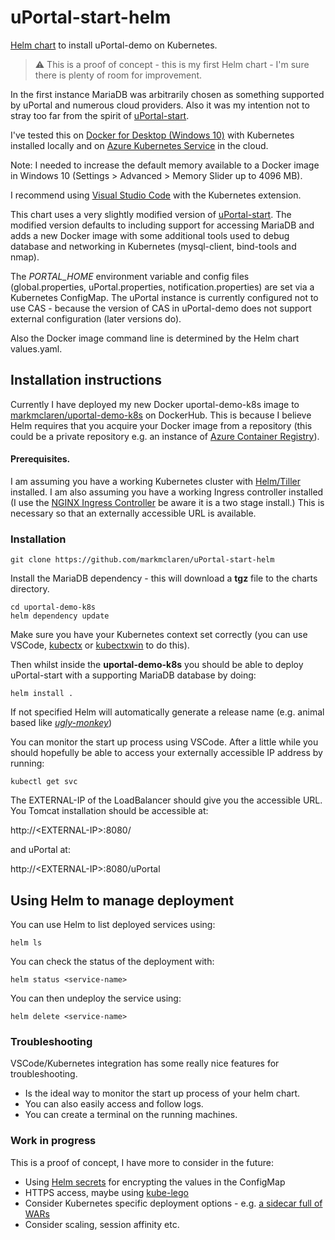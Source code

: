 # uPortal-start-helm
[Helm chart](https://helm.sh/) to install uPortal-demo on Kubernetes.

> :warning: This is a proof of concept - this is my first Helm chart - I'm sure there is plenty of room for improvement.

In the first instance MariaDB was arbitrarily chosen as something supported by uPortal and numerous cloud providers.  Also it was my intention not to stray too far from the spirit of [uPortal-start](https://github.com/Jasig/uPortal-start/).

I've tested this on [Docker for Desktop (Windows 10)](https://www.docker.com/products/docker-desktop) with Kubernetes installed locally and on [Azure Kubernetes Service](https://azure.microsoft.com/en-gb/services/kubernetes-service/) in the cloud. 

Note: I needed to increase the default memory available to a Docker image in Windows 10 (Settings > Advanced > Memory Slider up to 4096 MB).

I recommend using [Visual Studio Code](https://code.visualstudio.com/) with the Kubernetes extension.

This chart uses a very slightly modified version of [uPortal-start](https://github.com/markmclaren/uPortal-start/tree/kubernetes_proofofconcept).  The modified version defaults to including support for accessing MariaDB and adds a new Docker image with some additional tools used to debug database and networking in Kubernetes (mysql-client, bind-tools and nmap).

The *PORTAL_HOME* environment variable and config files (global.properties, uPortal.properties, notification.properties) are set via a Kubernetes ConfigMap.  The uPortal instance is currently configured not to use CAS - because the version of CAS in uPortal-demo does not support external configuration (later versions do).

Also the Docker image command line is determined by the Helm chart values.yaml.

## Installation instructions

Currently I have deployed my new Docker uportal-demo-k8s image to [markmclaren/uportal-demo-k8s](https://hub.docker.com/r/markmclaren/uportal-demo-k8s) on DockerHub.  This is because I believe Helm requires that you acquire your Docker image from a repository (this could be a private repository e.g. an instance of [Azure Container Registry](https://azure.microsoft.com/en-gb/services/container-registry/)).

#### Prerequisites.

I am assuming you have a working Kubernetes cluster with [Helm/Tiller](https://helm.sh/docs/install/) installed.  I am also assuming you have a working Ingress controller installed (I use the [NGINX Ingress Controller]( https://kubernetes.github.io/ingress-nginx/deploy/) be aware it is a two stage install.)  This is necessary so that an externally accessible URL is available.

### Installation

```
git clone https://github.com/markmclaren/uPortal-start-helm
```
Install the MariaDB dependency - this will download a **tgz** file to the charts directory.
```
cd uportal-demo-k8s
helm dependency update
```

Make sure you have your Kubernetes context set correctly (you can use VSCode, [kubectx](https://github.com/ahmetb/kubectx) or [kubectxwin](https://github.com/thomasliddledba/kubectxwin) to do this).

Then whilst inside the **uportal-demo-k8s** you should be able to deploy uPortal-start with a supporting MariaDB database by doing:

```
helm install .
```

If not specified Helm will automatically generate a release name (e.g. animal based like *[ugly-monkey](https://github.com/helm/helm/issues/4089)*)

You can monitor the start up process using VSCode.  After a little while you should hopefully be able to access your externally accessible IP address by running:

```
kubectl get svc
```

The EXTERNAL-IP of the LoadBalancer should give you the accessible URL.  You Tomcat installation should be accessible at:

http://\<EXTERNAL-IP>:8080/

and uPortal at:

http://\<EXTERNAL-IP>:8080/uPortal

## Using Helm to manage deployment

You can use Helm to list deployed services using:

```
helm ls
```

You can check the status of the deployment with:

```
helm status <service-name>
```

You can then undeploy the service using:

```
helm delete <service-name>
```

### Troubleshooting

VSCode/Kubernetes integration has some really nice features for troubleshooting.

* Is the ideal way to monitor the start up process of your helm chart.
* You can also easily access and follow logs.
* You can create a terminal on the running machines.

### Work in progress

This is a proof of concept, I have more to consider in the future:

* Using [Helm secrets](https://github.com/futuresimple/helm-secrets) for encrypting the values in the ConfigMap
* HTTPS access, maybe using [kube-lego](https://github.com/jetstack/kube-lego)
* Consider Kubernetes specific deployment options - e.g. [a sidecar full of WARs](https://github.com/kubernetes/examples/tree/master/staging/javaweb-tomcat-sidecar)
* Consider scaling, session affinity etc.